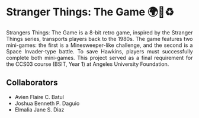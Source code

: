# Stranger Things: The Game 🌍🌱♻️
<div style="text-align: justify"> Strangers Things: The Game is a 8-bit retro game, inspired by the Stranger Things series, transports players back to the 1980s. The game features two mini-games: the first is a Minesweeper-like challenge, and the second is a Space Invader-type battle. To save Hawkins, players must successfully complete both mini-games. This project served as a final requirement for the CCS03 course (BSIT, Year 1) at Angeles University Foundation. </div>

## Collaborators
- Avien Flaire C. Batul
- Joshua Benneth P. Daguio
- Elmalia Jane S. Diaz
